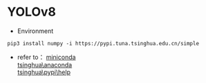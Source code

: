 # YOLOv8
* Environment

```
pip3 install numpy -i https://pypi.tuna.tsinghua.edu.cn/simple
```
- refer to：
  [miniconda](https://docs.anaconda.net.cn/miniconda/)<br>
  [tsinghua\anaconda](https://mirrors.tuna.tsinghua.edu.cn/anaconda/miniconda/)<br>
  [tsinghua\pypi\help](https://mirrors.tuna.tsinghua.edu.cn/help/pypi/)<br>
